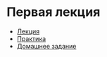 # Первая лекция

- [Лекция](./Lecture.md)
- [Практика](./Practicum.md)
- [Домашнее задание](./Homework.md)